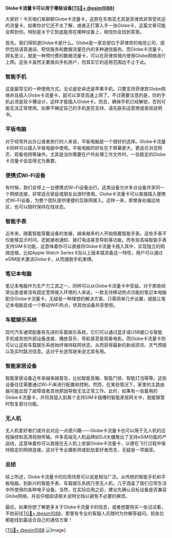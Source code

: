 **Globe卡流量卡可以用于哪些设备[[TG💪+ @esim1088](https://t.me/s/esim1088)]**

大家好！今天咱们来聊聊Globe卡流量卡，这款在东南亚尤其是菲律宾非常受欢迎的流量卡。如果你对它还不太了解，或者正打算入手一张Globe卡，这篇文章可能会帮到你。特别是关于它到底能用在哪种设备上，相信你会找到答案。

首先，我们得知道Globe卡是什么。Globe是一家总部位于菲律宾的电信公司，提供包括语音通话、短信服务和数据流量在内的多种通信服务。而Globe卡流量卡，顾名思义，就是一种预付费的数据流量卡，可以在菲律宾境内使用Globe网络进行上网。这张卡虽然主要面向手机用户，但其实它的适用范围远不止于此。

### **智能手机**
这是最常见的一种使用方式。无论是安卓还是苹果手机，只要支持菲律宾Globe网络并且插入Globe卡流量卡，就可以享受高速上网了。不过需要注意的是，你的手机必须是双卡槽设计，这样才能插入Globe卡。而且，确保手机已经解锁，否则可能无法正常使用。如果不确定自己的手机是否支持，请先联系运营商或查阅说明书。

### **平板电脑**
对于经常外出办公或者旅行的人来说，平板电脑是一个很好的选择。Globe卡流量卡同样可以插入平板电脑中使用。平板电脑的好处在于屏幕更大，更适合浏览网页、观看视频等操作。尤其是当你需要在户外处理工作文件时，一张稳定的Globe卡流量卡会显得尤为重要。

### **便携式Wi-Fi设备**
有时候，我们会带上一台便携式Wi-Fi设备出行。这类设备允许多台设备共享同一个网络连接，非常适合家庭或朋友出游时使用。Globe卡流量卡可以直接插入便携式Wi-Fi设备，为整个团队提供便捷的互联网接入。这样一来，即使身处偏远地区，也可以随时保持在线状态。

### **智能手表**
近年来，随着智能穿戴设备的发展，越来越多的人开始佩戴智能手表。这些手表不仅能够显示时间，还能接收通知、拨打电话甚至导航等功能。而有些高端智能手表支持SIM卡功能，这意味着你可以直接将Globe卡流量卡插入其中，实现独立的网络连接。比如Apple Watch Series 6及以上版本就具备这一特性，用户可以通过eSIM技术激活Globe卡，从而摆脱手机束缚。

### **笔记本电脑**
笔记本电脑作为生产力工具之一，同样可以从Globe卡流量卡中受益。对于那些经常出差或者没有固定宽带接入环境的人来说，一款支持移动热点功能的笔记本电脑配合Globe卡流量卡，无疑是一种理想的解决方案。只需简单几步设置，就能让笔记本电脑变成一个移动WiFi热点，供其他设备共享使用。

### **车载娱乐系统**
现代汽车通常配备有先进的车载娱乐系统，它们可以通过蓝牙或USB接口与智能手机或其他外部设备连接，播放音乐、导航甚至是观看电影。而Globe卡流量卡则可以让这些车载娱乐系统始终保持联网状态，从而获得最新的新闻资讯、天气预报以及实时路况信息。这对于长途驾驶来说尤其有用。

### **智能家居设备**
智能家居设备近年来越来越普及，比如智能音箱、智能门锁、智能灯泡等等。这些设备往往需要通过Wi-Fi来进行配置和控制。然而，在某些情况下，家里的主路由器可能出现了故障或者其他原因导致无法正常工作。此时，如果有一张备用的Globe卡流量卡，并将其插入到某个支持SIM卡插槽的智能家居网关中，就能够暂时恢复部分功能。

### **无人机**
无人机爱好者们或许会对这一点感兴趣——Globe卡流量卡也可以用于无人机的远程操控和高清视频传输。许多高端无人机品牌如DJI大疆推出了支持eSIM功能的产品线，这意味着你可以直接在无人机上安装Globe卡流量卡，以便在飞行过程中保持稳定的网络连接。这对于专业摄影师或航拍爱好者而言，无疑是一项福音。

### **总结**
综上所述，Globe卡流量卡的应用场景可以说是相当广泛。从传统的智能手机和平板电脑，到新兴的智能手表、车载娱乐系统乃至无人机，几乎涵盖了我们日常生活中所使用的各种电子设备。当然，在实际应用之前，建议先确认目标设备是否兼容Globe网络，并且仔细阅读相关说明文档以避免不必要的麻烦。

最后，如果你想了解更多关于Globe卡流量卡的信息，或者想要购买一张试试看，不妨前往[TG💪+ @esim1088](https://t.me/s/esim1088)，那里有专业的客服人员随时为你解答疑问。祝各位都能找到最适合自己的通信方案！

[[TG💪+ @esim1088](https://t.me/s/esim1088) ![Image](https://i.postimg.cc/4NQfJmqS/Snipaste-2025-05-13-00-14-12.png)]